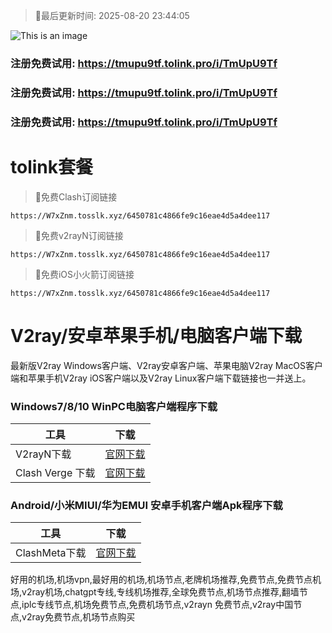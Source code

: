 >🚀最后更新时间: 2025-08-20 23:44:05

![This is an image](https://raw.githubusercontent.com/tolinkshare2/tolinkshare2.github.io/main/1893358159.jpg)

### 注册免费试用: https://tmupu9tf.tolink.pro/i/TmUpU9Tf

### 注册免费试用: https://tmupu9tf.tolink.pro/i/TmUpU9Tf

### 注册免费试用: https://tmupu9tf.tolink.pro/i/TmUpU9Tf

# tolink套餐

>🚀免费Clash订阅链接

```
https://W7xZnm.tosslk.xyz/6450781c4866fe9c16eae4d5a4dee117
```

>🚀免费v2rayN订阅链接

```
https://W7xZnm.tosslk.xyz/6450781c4866fe9c16eae4d5a4dee117
```

>🚀免费iOS小火箭订阅链接

```
https://W7xZnm.tosslk.xyz/6450781c4866fe9c16eae4d5a4dee117
```


# V2ray/安卓苹果手机/电脑客户端下载
最新版V2ray Windows客户端、V2ray安卓客户端、苹果电脑V2ray MacOS客户端和苹果手机V2ray iOS客户端以及V2ray Linux客户端下载链接也一并送上。

### Windows7/8/10 WinPC电脑客户端程序下载

| 工具 | 下载 |
| ------------- | ------------- |
| V2rayN下载 | [官网下载](https://github.com/2dust/v2rayN/releases) |
| Clash Verge 下载 | [官网下载](https://github.com/clash-verge-rev/clash-verge-rev/releases) | 

### Android/小米MIUI/华为EMUI 安卓手机客户端Apk程序下载

| 工具 | 下载 |
| ------------- | ------------- |
| ClashMeta下载 | [官网下载](https://github.com/MetaCubeX/ClashMetaForAndroid/releases) | 



好用的机场,机场vpn,最好用的机场,机场节点,老牌机场推荐,免费节点,免费节点机场,v2ray机场,chatgpt专线,专线机场推荐,全球免费节点,机场节点推荐,翻墙节点,iplc专线节点,机场免费节点,免费机场节点,v2rayn 免费节点,v2ray中国节点,v2ray免费节点,机场节点购买
